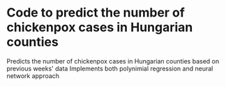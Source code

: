 # Code to predict the number of chickenpox cases in Hungarian counties

Predicts the number of chickenpox cases in Hungarian counties based on previous weeks' data
Implements both polynimial regression and neural network approach

